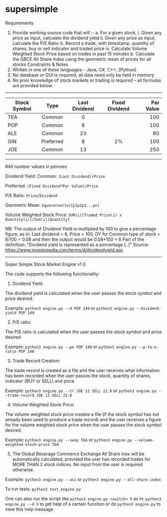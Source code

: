 # supersimple

Requirements
1. Provide working source code that will :-
a. For a given stock,
i. Given any price as input, calculate the dividend yield
ii. Given any price as input,  calculate the P/E Ratio
iii. Record a trade, with timestamp, quantity of shares, buy or sell indicator and traded price
iv. Calculate Volume Weighted Stock Price based on trades in past 15 minutes
b. Calculate the GBCE All Share Index using the geometric mean of prices for all stocks
Constraints & Notes
1. Written in one of these languages:
	· Java, C#, C++, [Python]
2. No database or GUI is required, all data need only be held in memory
3. No prior knowledge of stock markets or trading is required – all formulas are provided below.


-----------------------------------------------------------------
Stock Symbol | Type | Last Dividend | Fixed Dividend | Par Value|
| ---------- |:----:|:-------------:|:--------------:|---------:|
TEA          |Common|             0 |                |       100|
POP          |Common|             8 |                |       100|
ALE          |Common|            23 |                |        60|
GIN       |Preferred|             8 |              2%|       100|
JOE          |Common|            13 |                |       250|
-----------------------------------------------------------------
#All number values in pennies


Dividend Yield:
Common: `(Last Dividend)/Price`

Preferred: `(Fixed Dividend*Par Value)/Price`

P/E Ratio: `Price/Dividend`

Geometric Mean: `Squareroot(n)[p1p2p3...pn]`

Volume Weighted Stock Price: `SUM(i)[Traded Price(i) x Quantity(i)]/Sum(i)[Quantity]`

NB: The output of Dividend Yield is multiplied by 100 to give a percentage figure, as in:
Last dividend = 8, Price = 100, DY for Common type of stock = 8/100 = 0.08 and then the output would be 0.08*100 = 8
Part of the definition:  "Dividend yield is represented as a percentage [..]"
Source: https://www.investopedia.com/terms/d/dividendyield.asp

-----------------------------------------------------------------
Super Simple Stock Market Engine v1.0

The code supports the following functionality:
1. Dividend Yield:

The dividend yield is calculated when the user passes the stock symbol and price desired.

Example: `python3 engine.py --d POP 149` or `python3 engine.py --dividend-yield POP 149`

2. P/E ratio:

The P/E ratio is calculated when the user passes the stock symbol and price desired.

Example:
`python3 engine.py --pe POP 140` or `python3 engine.py --p-to-e-ratio POP 140`

3.  Trade Record Creation:

The trade record is created as a file and the user receives what information has been recorded when the user passes the stock, quantity of shares, indicator (BUY or SELL) and price.

Example:
`python3 engine.py --tr JOE 12 SELL 22.8` or `python3 engine.py --trade-record JOE 12 SELL 22.8`

4. Volume Weighted Stock Price:

The volume weighted stock price creates a file (if the stock symbol has not already been used to produce a trade record) and the user receives a figure for the volume weighted stock price when the user passes the stock symbol desired.

Example:
`python3 engine.py --vwsp TEA` or `python3 engine.py --volume-weighted-stock-price TEA`

5. The Global Beverage Commerce Exchange All Share Inex will be automatically calculated, provided the user has recorded trades for MORE THAN 2 stock indices. No input from the user is required otherwise.

Example:
`python3 engine.py --asi` or `python3 engine.py --all-share-index`

To run tests:
`python3 test_engine.py`

One can also run the script like
`python3 engine.py <switch> h` as in: `python3 engine.py --d h` to get help of a certain function or do `python3 engine.py` to view this help message
